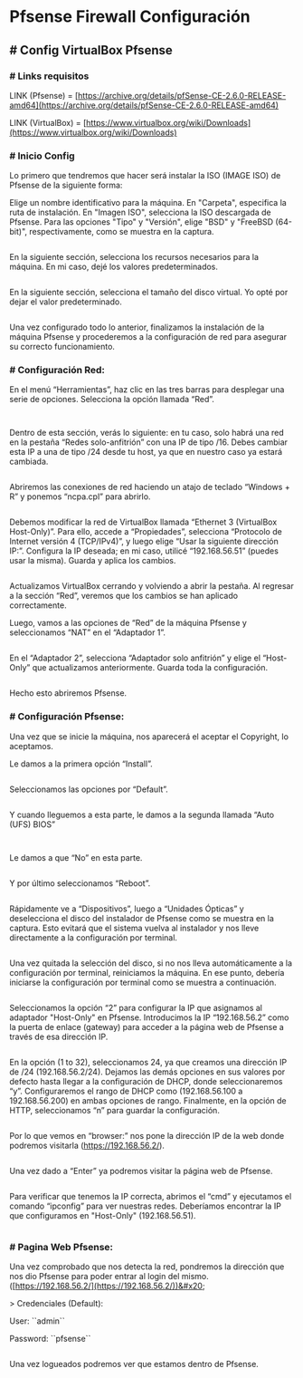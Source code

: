 # Pfsense Firewall Configuración

## # Config VirtualBox Pfsense

### # Links requisitos

LINK (Pfsense) = [https://archive.org/details/pfSense-CE-2.6.0-RELEASE-amd64](https://archive.org/details/pfSense-CE-2.6.0-RELEASE-amd64)

LINK (VirtualBox) = [https://www.virtualbox.org/wiki/Downloads](https://www.virtualbox.org/wiki/Downloads)

### # Inicio Config

Lo primero que tendremos que hacer será instalar la ISO (IMAGE ISO) de Pfsense de la siguiente forma:

Elige un nombre identificativo para la máquina. En "Carpeta", especifica la ruta de instalación. En "Imagen ISO", selecciona la ISO descargada de Pfsense. Para las opciones "Tipo" y "Versión", elige "BSD" y "FreeBSD (64-bit)", respectivamente, como se muestra en la captura.

<figure><img src="https://lh7-us.googleusercontent.com/docsz/AD_4nXedQPbTH9mcW-mOsvVENiivZtgZLjNt-eiVmHDyUnCrDyePTWLG9yvhTOYi7N8ahOx2Sb3e4fHcAbUrUY9NcuZt6HLxtJy-SWEF6WDw7uhbZqXu_v2Ccm4LLFoUeQcQm6mY2th6rjeerArldHaPFPz55Yk?key=BIdnsx2kvhiLCGz7N7uenw" alt=""><figcaption></figcaption></figure>

En la siguiente sección, selecciona los recursos necesarios para la máquina. En mi caso, dejé los valores predeterminados.

<figure><img src="https://lh7-us.googleusercontent.com/docsz/AD_4nXcvD9wEZksmUtt0GTKzVQcrCAwlqTi4LaIo7F2vSr6VBbhngafROpqq8iD3ve-iBO6491KnghGdkT6e3aThGBqLGYy38WGO2o6b1PAw4nJSQABv67MNtqVDkbl20CO9ePJUllCMUnlGPbvZPVFHWcm5G6nL?key=BIdnsx2kvhiLCGz7N7uenw" alt=""><figcaption></figcaption></figure>

En la siguiente sección, selecciona el tamaño del disco virtual. Yo opté por dejar el valor predeterminado.

<figure><img src="https://lh7-us.googleusercontent.com/docsz/AD_4nXe5sdq2SNL-4CJRUGu_CSkJayziS0u0kN_5__Tnf3j_aqUWoMkkUyL3oBlWjkZccXRvCMjCiKgXPec-GE-xNl3DpHmSz013JXOaGsabkNyhWJJ22e68zQwN4uKIYLEb_q6EWIoWCsXboyt_bb7RjtUgohj0?key=BIdnsx2kvhiLCGz7N7uenw" alt=""><figcaption></figcaption></figure>

Una vez configurado todo lo anterior, finalizamos la instalación de la máquina Pfsense y procederemos a la configuración de red para asegurar su correcto funcionamiento.

### # Configuración Red:

En el menú “Herramientas”, haz clic en las tres barras para desplegar una serie de opciones. Selecciona la opción llamada “Red”.

<figure><img src="https://lh7-us.googleusercontent.com/docsz/AD_4nXfOkZVlv9a2OI2P5BTQ1wX74f1351QGtj-POi1Q2eNwqkendEBF5cs9hzOG2d1sqgBxTmzWu-irKD5-pRdKQSRwNnpONe5DrDGKNfVDSutuNIeLXSEsrSu1JRg8QPNW6tdOGIGLGApyoK7XUWlVXjvOlWr0?key=BIdnsx2kvhiLCGz7N7uenw" alt=""><figcaption></figcaption></figure>

<figure><img src="https://lh7-us.googleusercontent.com/docsz/AD_4nXcZdZoKXSbWEKDomsgcqwegdJnu-c0IuilORvMn2-FMFxyBdKF99BzGTSc4MfFusJaBo1g-RO5s_Gi1qp0tiCx3j3p-sH5iglggOgO_IgotlY_uDu5DkVtF083rpW_eLFL4k10HI2NSyjkev7mvAIreDoNy?key=BIdnsx2kvhiLCGz7N7uenw" alt=""><figcaption></figcaption></figure>

Dentro de esta sección, verás lo siguiente: en tu caso, solo habrá una red en la pestaña “Redes solo-anfitrión” con una IP de tipo /16. Debes cambiar esta IP a una de tipo /24 desde tu host, ya que en nuestro caso ya estará cambiada.

<figure><img src="https://lh7-us.googleusercontent.com/docsz/AD_4nXc5z1EORDFMBqvFirLlbz7e7iVDdPKTicz_0LlWGwdAR6t33LvtZ13vY8VzN7mENN8QqLOa4D4J6E6SIF9myHxJl1aVUe5c46zpvs-M1AdCYHKPKFw9VbXazc2Y0-kI4XezGApoTOiKYG80FlsIulpzicE?key=BIdnsx2kvhiLCGz7N7uenw" alt=""><figcaption></figcaption></figure>

Abriremos las conexiones de red haciendo un atajo de teclado “Windows + R” y ponemos “ncpa.cpl” para abrirlo.

<figure><img src="https://lh7-us.googleusercontent.com/docsz/AD_4nXfrbmR7fzXosmG7FpjXZ0BdrJbuBZzWda4cCqPggejN_TQNcigG4DjM0Uh4U5l6bw4yghcb9EG_4pSHnD4I6mIaLUjiGOfHkenJTdTBYXgJDQpN-d4armx_oiRzgXP6Ox7XKJhf12pQtQ7bUMUNgVqO_O3k?key=BIdnsx2kvhiLCGz7N7uenw" alt=""><figcaption></figcaption></figure>

Debemos modificar la red de VirtualBox llamada “Ethernet 3 (VirtualBox Host-Only)”. Para ello, accede a “Propiedades”, selecciona “Protocolo de Internet versión 4 (TCP/IPv4)”, y luego elige “Usar la siguiente dirección IP:”. Configura la IP deseada; en mi caso, utilicé “192.168.56.51” (puedes usar la misma). Guarda y aplica los cambios.

<figure><img src="https://lh7-us.googleusercontent.com/docsz/AD_4nXd_vWlBFa5zYp3dabfq9diQEa9HIsUxi7BJWEp0Pscm2SOeeieOAP_Y_ClmuPosla5vI5TvoX3E6P2r1lDVlImEcyH_3EcgdSGNij8vQT51jwOqeodOO4aws6uHJMkMCwArZOR8fvSFmDTu-JsT2qlE7rw?key=BIdnsx2kvhiLCGz7N7uenw" alt=""><figcaption></figcaption></figure>

Actualizamos VirtualBox cerrando y volviendo a abrir la pestaña. Al regresar a la sección “Red”, veremos que los cambios se han aplicado correctamente.

Luego, vamos a las opciones de “Red” de la máquina Pfsense y seleccionamos “NAT” en el “Adaptador 1”.

<figure><img src="https://lh7-us.googleusercontent.com/docsz/AD_4nXfTPADNaFGgNQQs2o86vsN5oDTgWPZgQlCf-xUdIKxLEQcT74x_rM-lUHmyaJkgcJ-4f2fHKtL9zxFYm-fgJi5ZqgpHsBSut8V2HWrcu__yB-P3fJ0Hn4gxnXT5aq9JIm3pEjpFl0I3NbfSRachnedjLq0o?key=BIdnsx2kvhiLCGz7N7uenw" alt=""><figcaption></figcaption></figure>

En el “Adaptador 2”, selecciona “Adaptador solo anfitrión” y elige el “Host-Only” que actualizamos anteriormente. Guarda toda la configuración.

<figure><img src="https://lh7-us.googleusercontent.com/docsz/AD_4nXfK7mMBAe_Uql5rCdCjAwYwk6_K_vRsPMqhwUl4HVoVmH_5VJojEB0wv2kAOtAJz024-mHlnXKnX4KoYuX1CsV84GZAk0Yl4Z2FsuWl7QSY9jnwTmuErXiVSe0g50PS99FqDH3FHsq5xQmruiQzy9_27i_S?key=BIdnsx2kvhiLCGz7N7uenw" alt=""><figcaption></figcaption></figure>

Hecho esto abriremos Pfsense.

### # Configuración Pfsense:

Una vez que se inicie la máquina, nos aparecerá el aceptar el Copyright, lo aceptamos.

Le damos a la primera opción “Install”.

<figure><img src="https://lh7-us.googleusercontent.com/docsz/AD_4nXeXBSjb5EBSgXMiJ38yj_n8jA0ny8a2GkghiWWWjhVkjOX0YT_ZPSYpb46Mdri7jNNzzZ9GztS25WjNWgnlKI5v0glcwKL7dwspHJYePH6VDPqe4O217RPJhYjzePs4eaJMe5Q2LV7niX8E8lOrgLQbbeCX?key=BIdnsx2kvhiLCGz7N7uenw" alt=""><figcaption></figcaption></figure>

Seleccionamos las opciones por “Default”.

<figure><img src="https://lh7-us.googleusercontent.com/docsz/AD_4nXf7-N8j2yzVr1FSmr4zD2JuDRfyFS232wdzUEv_CgsvtE8DxAaWqpiIKE2I9_2s9BfwYJE9nzDPm2d-ZeTM5JzYVXDH9YeOpZjceyUET1oElq1XszcFOZO2LOoeF05_So0QmYM23EKVtx0g3nZ1XtWmfgk?key=BIdnsx2kvhiLCGz7N7uenw" alt=""><figcaption></figcaption></figure>

Y cuando lleguemos a esta parte, le damos a la segunda llamada “Auto (UFS) BIOS”

<figure><img src="https://lh7-us.googleusercontent.com/docsz/AD_4nXdocLpOH6ZcbfEt010mQurAzmh5SPHmouo-En3jRURHq3uQLOW0DO-iBp0VQwC6SMLDevU_uv61lPUm1NLbAzfh8j88VOX11gKKMSwcAzPmuNWN8FDIzNE5MUmluoKPWf2fba7JfcML33leF9ub3m-OcNE4?key=BIdnsx2kvhiLCGz7N7uenw" alt=""><figcaption></figcaption></figure>

<figure><img src="https://lh7-us.googleusercontent.com/docsz/AD_4nXd1ONWf7SJvxIpVzTA-XJ55ElTaAB4uDOL9Ml4f8DdhFon14mCaYE6ZiO-OkiBSczz6Oa1wiwOQZpHdXA52ytG54i9cgTsfkVK6hYk5b8zPj7MI6Gdgkq6VSZooBj0N4kVyAlzDXfHNK3CAQqEOQJ8TreJQ?key=BIdnsx2kvhiLCGz7N7uenw" alt=""><figcaption></figcaption></figure>

Le damos a que “No” en esta parte.

<figure><img src="https://lh7-us.googleusercontent.com/docsz/AD_4nXc4P5a6XLNFdXEE1Q-Z_kBRKs_iSHRyDNeQXQ23UcXAuQhK2qPJvGp7s1JivoIbxlGB2yM0KuGOIZHaq1tSCgug_lPAr6WZTn-Eo8ZchmMEyy0OXfazvPcrm_JInJluDU7kbaQDSniWCLtzDFXDjDoSFnJh?key=BIdnsx2kvhiLCGz7N7uenw" alt=""><figcaption></figcaption></figure>

Y por último seleccionamos “Reboot”.

<figure><img src="https://lh7-us.googleusercontent.com/docsz/AD_4nXeKRVjlcp3Uu690LbjiqHPCzzI1pF9_U0VPxFPj21-PkG8_bGghTctuGowVx4cdpCJFOeEOLH9XIRL7k4V0KKuXfyBjChu-7Hvx40o9uJPwMupJTsjA_VttQGQKy3eOsgLOTiYt7YM6fwIHOwN7E_ZfJwWb?key=BIdnsx2kvhiLCGz7N7uenw" alt=""><figcaption></figcaption></figure>

Rápidamente ve a “Dispositivos”, luego a “Unidades Ópticas” y deselecciona el disco del instalador de Pfsense como se muestra en la captura. Esto evitará que el sistema vuelva al instalador y nos lleve directamente a la configuración por terminal.

<figure><img src="https://lh7-us.googleusercontent.com/docsz/AD_4nXdLuNJQx-7UwaFF3I4TnHAYu7J8pO8KNiBm3ZcNWFNnwkhW4oXnQweOzFvoyCOzigDTU13YXszFKxSM6xm_fmJTe3VwXlABFbU5L4KQ20LqhzDEgS7Q_G-HWlyJ6Q4rHiPGG_aBpSIqDF7ZUG0f57ga7Gf1?key=BIdnsx2kvhiLCGz7N7uenw" alt=""><figcaption></figcaption></figure>

Una vez quitada la selección del disco, si no nos lleva automáticamente a la configuración por terminal, reiniciamos la máquina. En ese punto, debería iniciarse la configuración por terminal como se muestra a continuación.

<figure><img src="https://lh7-us.googleusercontent.com/docsz/AD_4nXccTb1yX3hpOtrMaF4Rs-MwHky0EVhTEIZFYSGa71DVgky4l_klBbEVgPH82qF4Kw7knLPnaZgMuhoxmgoDnFypsfqdRCcqCfhOouNXimbOYEfeQxIs7C7heDvBGa6SW-CgCZXDjhRqra02INCgEhqPs79M?key=BIdnsx2kvhiLCGz7N7uenw" alt=""><figcaption></figcaption></figure>

Seleccionamos la opción “2” para configurar la IP que asignamos al adaptador "Host-Only" en Pfsense. Introducimos la IP “192.168.56.2” como la puerta de enlace (gateway) para acceder a la página web de Pfsense a través de esa dirección IP.

<figure><img src="https://lh7-us.googleusercontent.com/docsz/AD_4nXdUMD_2Uu6y2ZQtaqGrX3K4Y5pD1mo-D1KkSm53nPTFJ8R_L9NlCsm41xS59-5wYQW3BnDjHMzEDbccb3La_wEpSv_tOSusj7c-irvzVkjPojQpza-5X-ay4yhWd6xG_7VZtDDsZnzRi9s5Dx2pgdIU030?key=BIdnsx2kvhiLCGz7N7uenw" alt=""><figcaption></figcaption></figure>

En la opción (1 to 32), seleccionamos 24, ya que creamos una dirección IP de /24 (192.168.56.2/24). Dejamos las demás opciones en sus valores por defecto hasta llegar a la configuración de DHCP, donde seleccionaremos “y”. Configuraremos el rango de DHCP como (192.168.56.100 a 192.168.56.200) en ambas opciones de rango. Finalmente, en la opción de HTTP, seleccionamos “n” para guardar la configuración.

<figure><img src="https://lh7-us.googleusercontent.com/docsz/AD_4nXeNng7Ywuu1FtlkURlnN0Sph0c4IrUSgMFgq3HWApZm6v8ncKzoAH5aCr5AMbvo33Hlebt-mFMrnXWg0KYdrmiCbPXyfxizgm5Tv9x-9ZJ2F12OJ_wf18hjjgZXDkXGVs83iI7SB7-ETjio2P_du500fQBh?key=BIdnsx2kvhiLCGz7N7uenw" alt=""><figcaption></figcaption></figure>

Por lo que vemos en “browser:” nos pone la dirección IP de la web donde podremos visitarla (https://192.168.56.2/).

<figure><img src="https://lh7-us.googleusercontent.com/docsz/AD_4nXddeJ_iv4V9CG2xUNjAxRohEPQBvjj1C-J8YMPhizKUocDBjkNn4cMUmG6DDRc1YgMJX_RDofh3Il8xkzZF-hi4ao-SUvguVuTgf3FzNhCvzlR_U0UPspGj0kG3VVLzzbNVpcy1T5olpByHgmgbHyuTQ21x?key=BIdnsx2kvhiLCGz7N7uenw" alt=""><figcaption></figcaption></figure>

Una vez dado a “Enter” ya podremos visitar la página web de Pfsense.

<figure><img src="https://lh7-us.googleusercontent.com/docsz/AD_4nXcPqoQJIyVZRCDwgt-2arZ0iRNyRjRLqXJgWo-qNiUHJKsD_yxEYKIQW14qlgpcsJV_rUEb8hwRWzxHSwIKsyvuS82m9BxB9oLbcqX7OyI_uFTBNngyFLaCgyT4JV4rC6wqxbzJD2Awqqu8OcFqRZPyiVuS?key=BIdnsx2kvhiLCGz7N7uenw" alt=""><figcaption></figcaption></figure>

Para verificar que tenemos la IP correcta, abrimos el “cmd” y ejecutamos el comando “ipconfig” para ver nuestras redes. Deberíamos encontrar la IP que configuramos en "Host-Only" (192.168.56.51).

<figure><img src="https://lh7-us.googleusercontent.com/docsz/AD_4nXe7PEKwiT5anZD4aUiNGvawYj2FjECG5HcTjXySHXxYzqsEVgahdC7HoyGLChuBQeTVxVz11HgZKb-Rs29r8357V8G5LUFmZXNXkx1cy9YBVsXyVfoOgaLsCLTt2lFBENYGlb86q5qrTJ9RDwddvUHrQs8g?key=BIdnsx2kvhiLCGz7N7uenw" alt=""><figcaption></figcaption></figure>

### # Pagina Web Pfsense:

Una vez comprobado que nos detecta la red, pondremos la dirección que nos dio Pfsense para poder entrar al login del mismo. ([https://192.168.56.2/](https://192.168.56.2/))&#x20;

\> Credenciales (Default):

User: \`\`admin\`\`

Password: \`\`pfsense\`\`

<figure><img src="https://lh7-us.googleusercontent.com/docsz/AD_4nXezXcqvihGQj2lwEn3YdyY1ruRAsp5I2K36RUTQw-f55cCFCxmb2p3K5miusw6zBAVUhx-Z1zl6-v2cRNbQgJ09SGPSsAtNTscIl5apbNmXTYnVFe5uDYW7_r91BnI2N-Okkrgctq8pwFYGhrqsAlYVmOA?key=BIdnsx2kvhiLCGz7N7uenw" alt=""><figcaption></figcaption></figure>

Una vez logueados podremos ver que estamos dentro de Pfsense.

<figure><img src="https://lh7-us.googleusercontent.com/docsz/AD_4nXf2ubWcAlDlrqp4DDT_0AsrW_mKZ_2aeSDjeaNsegL5SFYlpF6wztmY4GDhpGPy8OfmofUFb-GM2vReuYD4vYJkBMh5LDAR8IeMFlo_bEB5sIz6Z8NDv1OwuAzidbzvZE5cz40qTB5diRE8KjYA4aXYLU5u?key=BIdnsx2kvhiLCGz7N7uenw" alt=""><figcaption></figcaption></figure>
